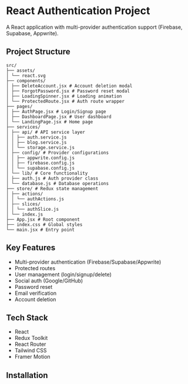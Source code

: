 # React Authentication Project

A React application with multi-provider authentication support (Firebase, Supabase, Appwrite).

## Project Structure

```
src/
├── assets/
│ └── react.svg
├── components/
│ ├── DeleteAccount.jsx # Account deletion modal
│ ├── ForgotPassword.jsx # Password reset modal
│ ├── LoadingSpinner.jsx # Loading animation
│ └── ProtectedRoute.jsx # Auth route wrapper
├── pages/
│ ├── AuthPage.jsx # Login/Signup page
│ ├── DashboardPage.jsx # User dashboard
│ └── LandingPage.jsx # Home page
├── services/
│ ├── api/ # API service layer
│ │ ├── auth.service.js
│ │ ├── blog.service.js
│ │ └── storage.service.js
│ ├── config/ # Provider configurations
│ │ ├── appwrite.config.js
│ │ ├── firebase.config.js
│ │ └── supabase.config.js
│ └── lib/ # Core functionality
│ ├── auth.js # Auth provider class
│ └── database.js # Database operations
├── store/ # Redux state management
│ ├── actions/
│ │ └── authActions.js
│ ├── slices/
│ │ └── authSlice.js
│ └── index.js
├── App.jsx # Root component
├── index.css # Global styles
└── main.jsx # Entry point
```

## Key Features

- Multi-provider authentication (Firebase/Supabase/Appwrite)
- Protected routes
- User management (login/signup/delete)
- Social auth (Google/GitHub)
- Password reset
- Email verification
- Account deletion

## Tech Stack

- React
- Redux Toolkit
- React Router
- Tailwind CSS
- Framer Motion

## Installation
